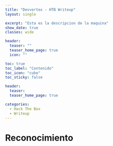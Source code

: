 ```yaml
---
title: "Devvortex - HTB Writeup"
layout: single

excerpt: "Esta es la descripcion de la maquina"
show_date: true
classes: wide

header:
  teaser: ""
  teaser_home_page: true
  icon: ""

toc: true
toc_label: "Contenido"
toc_icon: "cube"
toc_sticky: false

header:
  teaser:  
  teaser_home_page: true

categories:
  - Hack The Box
  - Writeup
---
```

# Reconocimiento
